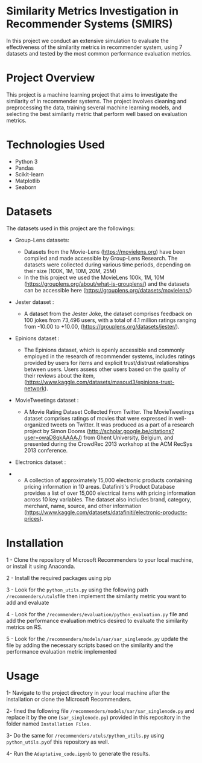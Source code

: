 # Similarity Metrics Investigation in Recommender Systems (SMIRS)
In this project we conduct an extensive simulation to evaluate the effectiveness of the similarity metrics in recommender system, using 7 datasets and tested by the most common performance evaluation metrics.

# Project Overview
This project is a machine learning project that aims to investigate the similarity of in recommender systems. The project involves cleaning and preprocessing the data, training several machine learning models, and selecting the best similarity metric that perform well based on evaluation metrics.

# Technologies Used
  - Python 3
  - Pandas
  - Scikit-learn
  - Matplotlib
  - Seaborn
 
# Datasets
The datasets used in this project are the followings:
  - Group-Lens datasets: 
    - Datasets from the Movie-Lens (https://movielens.org) have been compiled and made accessible by Group-Lens Research. The datasets were collected during various time periods, depending on their size (100K, 1M, 10M, 20M, 25M)
    - In the this project we used the MovieLens 100k, 1M, 10M (https://grouplens.org/about/what-is-grouplens/) and the datasets can be accessible here (https://grouplens.org/datasets/movielens/)

  - Jester dataset : 
    - A dataset from the Jester Joke, the dataset comprises feedback on 100 jokes from 73,496 users, with a total of 4.1 million ratings ranging from -10.00 to +10.00, (https://grouplens.org/datasets/jester/).

  - Epinions dataset : 
    - The Epinions dataset, which is openly accessible and commonly employed in the research of recommender systems, includes ratings provided by users for items and explicit trust/distrust relationships between users. Users assess other users based on the quality of their reviews about the item, (https://www.kaggle.com/datasets/masoud3/epinions-trust-network).
    
  - MovieTweetings dataset : 
    - A Movie Rating Dataset Collected From Twitter. The MovieTweetings dataset comprises ratings of movies that were expressed in well-organized tweets on Twitter. It was produced as a part of a research project by Simon Dooms (http://scholar.google.be/citations?user=owaD8qkAAAAJ) from Ghent University, Belgium, and presented during the CrowdRec 2013 workshop at the ACM RecSys 2013 conference.
    
  - Electronics dataset : 
  -   - A collection of approximately 15,000 electronic products containing pricing information in 10 areas. Datafiniti's Product Database provides a list of over 15,000 electrical items with pricing information across 10 key variables. The dataset also includes brand, category, merchant, name, source, and other information (https://www.kaggle.com/datasets/datafiniti/electronic-products-prices).

# Installation
  1 - Clone the repository of Microsoft Recommenders to your local machine, or install it using Anaconda.
  
  2 - Install the required packages using pip
  
  3 - Look for the `python_utils.py` using the following path `/recommenders/utuls`file then implement the similarity metric you want to add and evaluate
  
  4 - Look for the `/recommenders/evaluation/python_evaluation.py` file and add the  performance evaluation metrics desired to evaluate the similarity metrics on RS. 
  
  5 - Look for the `/recommenders/models/sar/sar_singlenode.py` update the file by adding the necessary scripts based on the similarity and the performance evaluation metric implemented

# Usage
  
  1- Navigate to the project directory in your local machine after the installation or clone the Microsoft Recommenders.
  
  2- fined the following file `/recommenders/models/sar/sar_singlenode.py` and replace it by the one (`sar_singlenode.py`) provided in this repository in the folder named `Installation Files`.
  
  3- Do the same for `/recommenders/utuls/python_utils.py` using `python_utils.py`of this repository as well.
  
  4- Run the `Adaptative_code.ipynb` to generate the results.
  
